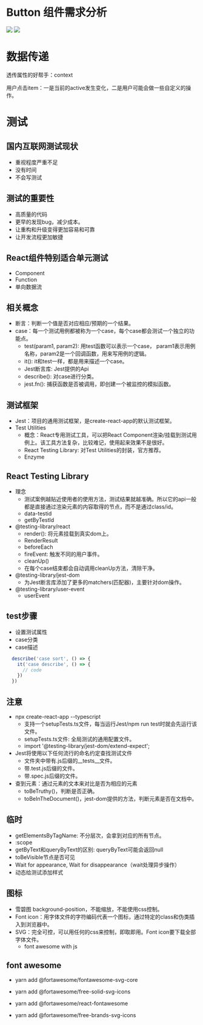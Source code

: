 
# Button 组件需求分析

<img src="https://pic.downk.cc/item/5f7dd5231cd1bbb86b7b5e8a.png">

<img src="https://pic.downk.cc/item/5f7dd5b31cd1bbb86b7b7f41.png">

# 数据传递

透传属性的好帮手：context

用户点击item：一是当前的active发生变化，二是用户可能会做一些自定义的操作。

# 测试
## 国内互联网测试现状
- 重视程度严重不足
- 没有时间
- 不会写测试

## 测试的重要性
- 高质量的代码
- 更早的发现bug，减少成本。
- 让重构和升级变得更加容易和可靠
- 让开发流程更加敏捷

## React组件特别适合单元测试
 - Component
 - Function
 - 单向数据流

## 相关概念
- 断言：判断一个值是否对应相应/预期的一个结果。
- case：每一个测试用例都被称为一个case，每个case都会测试一个独立的功能点。
  * test(param1, param2): 用test函数可以表示一个case， param1表示用例名称，param2是一个回调函数，用来写用例的逻辑。
  * it(): it和test一样，都是用来描述一个case。
  * Jest断言库: Jest提供的Api
  * describe(): 对case进行分类。
  * jest.fn(): 捕获函数是否被调用，即创建一个被监控的模拟函数。

## 测试框架
- Jest：项目的通用测试框架，是create-react-app的默认测试框架。
- Test Utilities
  * 概念：React专用测试工具，可以把React Component渲染/挂载到测试用例上。该工具方法复杂，比较难记，使用起来效果不是很好。
  * React Testing Library: 对Test Utilities的封装，官方推荐。
  * Enzyme

## React Testing Library
- 理念
  * 测试案例越贴近使用者的使用方法，测试结果就越准确。所以它的api一般都是直接通过渲染元素的内容取得的节点，而不是通过class/id。
  * data-testid
  * getByTestId
- @testing-library/react
  * render(): 将元素挂载到真实dom上。
  * RenderResult
  * beforeEach
  * fireEvent: 触发不同的用户事件。
  * cleanUp()
  * 在每个case结束都会自动调用cleanUp方法，清除干净。
- @testing-library/jest-dom
  * 为Jest断言库添加了更多的matchers(匹配器)，主要针对dom操作。
- @testing-library/user-event
  * userEvent

## test步骤
- 设置测试属性
- case分类
- case描述
```javascript
  describe('case sort', () => {
    it('case describe', () => {
      // code
    })
  })
```

## 注意
- npx create-react-app --typescript
  * 支持一个setupTests.ts文件，每当运行Jest/npm run test时就会先运行该文件。
  * setupTests.ts文件: 全局测试的通用配置文件。
  * import '@testing-library/jest-dom/extend-expect';
- Jest将使用以下任何流行的命名约定查找测试文件
  * 文件夹中带有.js后缀的__tests__文件。
  * 带.test.js后缀的文件。
  * 带.spec.js后缀的文件。
- 查到元素：通过元素的文本来对比是否为相应的元素
  * toBeTruthy()，判断是否正确。
  * toBeInTheDocument()，jest-dom提供的方法，判断元素是否在文档中。

## 临时
  * getElementsByTagName: 不分层次，会拿到对应的所有节点。
  * :scope
  * getByText和queryByText的区别: queryByText可能会返回null
  * toBeVisible节点是否可见
  * Wait for appearance, Wait for disappearance（wait处理异步操作）
  * 动态给测试添加样式

## 图标
  * 雪碧图 background-position，不能缩放，不能使用css控制。
  * Font icon：用字体文件的字符编码代表一个图标，通过特定的class和伪类插入到浏览器中。
  * SVG：完全可控，可以用任何的css来控制，即取即用。Font icon要下载全部字体文件。
    * font awesome with js

## font awesome
  * yarn add @fortawesome/fontawesome-svg-core
  * yarn add @fortawesome/free-solid-svg-icons
  * yarn add @fortawesome/react-fontawesome

  * yarn add @fortawesome/free-brands-svg-icons
